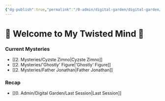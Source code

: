 ```yaml
---
{"dg-publish":true,"permalink":"/0-admin/digital-garden/digital-garden/","tags":"gardenEntry","dgHomeLink":true,"dgPassFrontmatter":false}
---
```


# 🎃 Welcome to My Twisted Mind 👻

### Current Mysteries
- [[2. Mysteries/Cyzste Zimno|Cyzste Zimno]]
- [[2. Mysteries/'Ghostly' Figure|'Ghostly' Figure]]
- [[2. Mysteries/Father Jonathan|Father Jonathan]]

### Recap
- [[0. Admin/Digital Garden/Last Session|Last Session]]